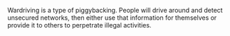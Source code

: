 Wardriving is a type of piggybacking. People will drive around and detect unsecured networks, then either use that information for themselves or provide it to others to perpetrate illegal activities.